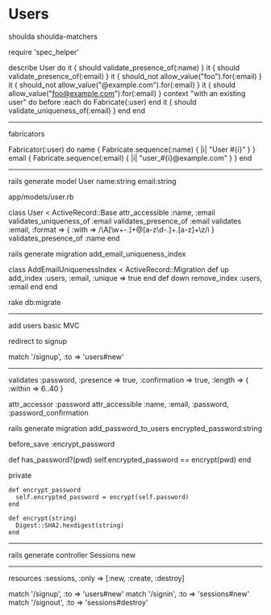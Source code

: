 Users
=====

shoulda
shoulda-matchers

require 'spec_helper'

describe User do
  it { should validate_presence_of(:name) }
  it { should validate_presence_of(:email) }
  it { should_not allow_value("foo").for(:email) }
  it { should_not allow_value("@example.com").for(:email) }
  it { should allow_value("foo@example.com").for(:email) }
  context "with an existing user" do
    before :each do
      Fabricate(:user)
    end
    it { should validate_uniqueness_of(:email) }
  end
end

---

fabricators

Fabricator(:user) do
  name { Fabricate.sequence(:name) { |i| "User #{i}" } }
  email { Fabricate.sequence(:email) { |i| "user_#{i}@example.com" } }
end

---

rails generate model User name:string email:string

app/models/user.rb

class User < ActiveRecord::Base
  attr_accessible :name, :email
  validates_uniqueness_of :email
  validates_presence_of :email
  validates :email, :format => { :with => /\A[\w+\-.]+@[a-z\d\-.]+\.[a-z]+\z/i }
  validates_presence_of :name
end

rails generate migration add_email_uniqueness_index

class AddEmailUniquenessIndex < ActiveRecord::Migration
  def up
    add_index :users, :email, :unique => true
  end
  def down
    remove_index :users, :email
  end
end

rake db:migrate

----

add users basic MVC

redirect to signup

match '/signup',  :to => 'users#new'

---

validates :password, :presence => true, :confirmation => true, :length => { :within => 6..40 }

  attr_accessor :password
  attr_accessible :name, :email, :password, :password_confirmation

rails generate migration add_password_to_users encrypted_password:string

  before_save :encrypt_password
      
  def has_password?(pwd)
    self.encrypted_password == encrypt(pwd)
  end
  
  private
    
    def encrypt_password
      self.encrypted_password = encrypt(self.password)
    end
        
    def encrypt(string)
      Digest::SHA2.hexdigest(string)
    end


---

rails generate controller Sessions new

---

resources :sessions, :only => [:new, :create, :destroy]

  match '/signup',  :to => 'users#new'
  match '/signin',  :to => 'sessions#new'
  match '/signout', :to => 'sessions#destroy'
  
  
